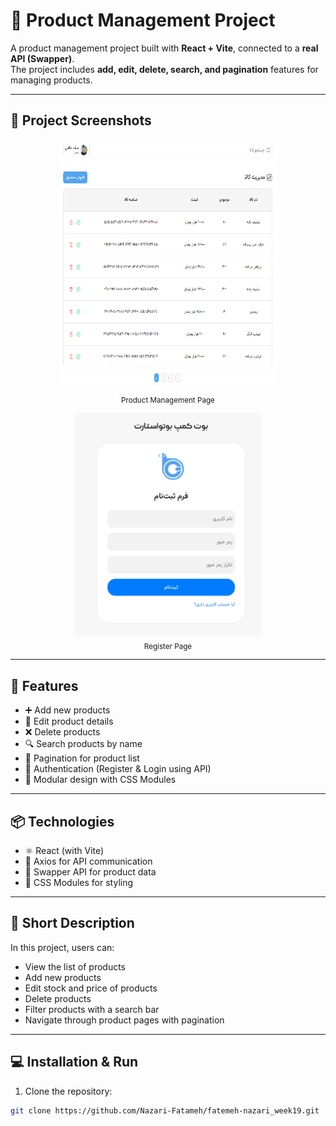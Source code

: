 # 🛒 Product Management Project

A product management project built with **React + Vite**, connected to a **real API (Swapper)**.  
The project includes **add, edit, delete, search, and pagination** features for managing products.

---

## 📸 Project Screenshots

<p align="center">
  <img src="./ReadmePhotos/managePage.png" alt="Product Management Page" width="350" height="400"/><br/>
  <sub>Product Management Page</sub>
</p>

<p align="center">
  <img src="./ReadmePhotos/registerPage.png" alt="Register Page" width="300"/><br/>
  <sub>Register Page</sub>
</p>

---

## 🚀 Features

- ➕ Add new products  
- 📝 Edit product details  
- ❌ Delete products  
- 🔍 Search products by name  
- 📑 Pagination for product list  
- 🔐 Authentication (Register & Login using API)  
- 🎨 Modular design with CSS Modules  

---

## 📦 Technologies

- ⚛️ React (with Vite)  
- 📡 Axios for API communication  
- 🔗 Swapper API for product data  
- 🎨 CSS Modules for styling  

---

## 📝 Short Description

In this project, users can:  
- View the list of products  
- Add new products  
- Edit stock and price of products  
- Delete products  
- Filter products with a search bar  
- Navigate through product pages with pagination  

---

## 💻 Installation & Run

1. Clone the repository:  
```bash
git clone https://github.com/Nazari-Fatameh/fatemeh-nazari_week19.git
